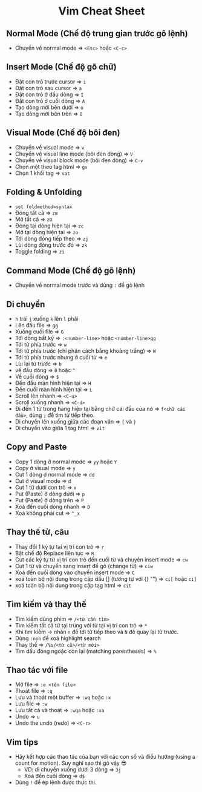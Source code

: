 <div align="center">

# Vim Cheat Sheet

</div>

## Normal Mode (Chế độ trung gian trước gõ lệnh)

- Chuyển về normal mode => `<Esc>` hoặc `<C-c>`

## Insert Mode (Chế độ gõ chữ)

- Đặt con trỏ trước cursor => `i`
- Đặt con trỏ sau cursor => `a`
- Đặt con trỏ ở đầu dòng => `I`
- Đặt con trỏ ở cuối dòng => `A`
- Tạo dòng mới bên dưới => `o`
- Tạo dòng mới bên trên => `O`

## Visual Mode (Chế độ bôi đen)

- Chuyển về visual mode => `v`
- Chuyển về visual line mode (bôi đen dòng) => `V`
- Chuyển về visual block mode (bôi đen dòng) => `C-v`
- Chọn một theo tag html => `gv`
- Chọn 1 khối tag => `vat`

## Folding & Unfolding

- `set foldmethod=syntax`
- Đóng tất cả => `zm`
- Mở tất cả => `zO`
- Đóng tại dòng hiện tại => `zc`
- Mở tại dòng hiện tại => `zo`
- Tới dòng đóng tiếp theo => `zj`
- Lùi dòng đóng trước đó => `zk`
- Toggle folding => `zi`

## Command Mode (Chế độ gõ lệnh)

- Chuyển về normal mode trước và dùng `:` để gõ lệnh

## Di chuyển

- `h` trái `j` xuống `k` lên `l` phải
- Lên đầu file => `gg`
- Xuống cuối file => `G`
- Tới dòng bất kỳ => `:<number-line>` hoặc `<number-line>gg`
- Tới từ phía trước => `w`
- Tới từ phía trước (chỉ phân cách bằng khoảng trắng) => `W`
- Tới từ phía trước nhưng ở cuối từ => `e`
- Lùi lại từ trước => `b`
- về đầu dòng => `0` hoặc `^`
- Về cuối dòng => `$`
- Đến đầu màn hình hiện tại => `H`
- Đến cuối màn hình hiện tại => `L`
- Scroll lên nhanh => `<C-u>`
- Scroll xuống nhanh => `<C-d>`
- Đi đến 1 từ trong hàng hiện tại bằng chữ cái đầu của nó => `f<chữ cái đầu>`,
  dùng `;` để tìm từ tiếp theo.
- Di chuyển lên xuống giữa các đoạn văn => `{` và `}`
- Di chuyển vào giữa 1 tag html => `vit`

## Copy and Paste

- Copy 1 dòng ở normal mode => `yy` hoặc `Y`
- Copy ở visual mode => `y`
- Cut 1 dòng ở normal mode => `dd`
- Cut ở visual mode => `d`
- Cut 1 từ dưới con trỏ => `x`
- Put (Paste) ở dòng dưới => `p`
- Put (Paste) ở dòng trên => `P`
- Xoá đến cuối dòng nhanh => `D`
- Xoá không phải cut => `"_x`

## Thay thế từ, câu

- Thay đổi 1 ký tự tại vị trí con trỏ => `r`
- Bật chế độ Replace liên tục => `R`
- Cut các ký tự từ vị trí con trỏ đến cuối từ và chuyển insert mode => `cw`
- Cut 1 từ và chuyển sang insert để gõ (change từ) => `ciw`
- Xoá đến cuối dòng vào chuyển insert mode => `C`
- xoá toàn bộ nội dung trong cặp dấu [] (tương tự với {} "") => `ci[` hoặc `ci]`
- xoá toàn bộ nội dung trong cặp tag html => `cit`

## Tìm kiếm và thay thế

- Tìm kiếm dùng phím => `/<từ cần tìm>`
- Tìm kiếm tất cả từ tại trùng với từ tại vị trí con trỏ => `*`
- Khi tìm kiếm -> nhấn `n` để tới từ tiếp theo và `N` đề quay lại từ trước.
- Dùng `:noh` để xoá highlight search
- Thay thế => `/%s/<từ cũ>/<từ mới>`
- Tìm dấu đóng ngoặc còn lại (matching parentheses) => `%`

## Thao tác với file

- Mở file => `:e <tên file>`
- Thoát file => `:q`
- Lưu và thoát một buffer => `:wq` hoặc `:x`
- Lưu file => `:w`
- Lưu tất cả và thoát => `:wqa` hoặc `:xa`
- Undo => `u`
- Undo the undo (redo) => `<C-r>`

## Vim tips

- Hãy kết hợp các thao tác của bạn với các con số và điều hướng (using a count
  for motion). Suy nghĩ sao thì gõ vậy 😎
  - VD: di chuyển xuống dưới 3 dòng => `3j`
  - Xoá đến cuối dòng => `d$`
- Dùng `!` để ép lệnh được thực thi.
